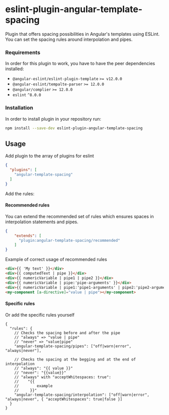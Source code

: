# eslint-plugin-angular-template-spacing

Plugin that offers spacing possibilities in Angular's templates using ESLint.
You can set the spacing rules around interpolation and pipes.

### Requirements
In order for this plugin to work,
you have to have the peer dependencies installed:
- `@angular-eslint/eslint-plugin-template` `>= v12.0.0`
- `@angular-eslint/tempalte-parser` `>= 12.0.0`
- `@angular/complier` `>= 12.0.0`
- `eslint` `^8.0.0`

### Installation

In order to install plugin in your repository run:
```bash
npm install --save-dev eslint-plugin-angular-template-spacing
```

## Usage

Add plugin to the array of plugins for eslint
```json
{
  "plugins": [
    "angular-template-spacing" 
  ]
}
```

Add the rules:

#### Recommended rules

You can extend the recommended set of rules which ensures spaces in interpolation statements and pipes. 
```json
{
    "extends": [
      "plugin:angular-template-spacing/recommended"
    ]
}
```

Example of correct usage of recommended rules
```html
<div>{{ 'My text' }}</div>
<div>{{ computedText | pipe }}</div>
<div>{{ numericVariable | pipe1 | pipe2 }}</div>
<div>{{ numericVariable | pipe:'pipe-arguments' }}</div>
<div>{{ numericVariable | pipe1:'pipe1-arguments' | pipe2:'pipe2-arguments' }}</div>
<my-component [a-directive]="value | pipe"></my-component>
```

#### Specific rules

Or add the specific rules yourself

```json5
{
  "rules": {
    // Checks the spacing before and after the pipe
    // "always" => "value | pipe"
    // "never" => "value|pipe"
    "angular-template-spacing/pipes": ["off|warn|error", "always|never"],

    // Checks the spacing at the begging and at the end of interpolation
    // "always": "{{ value }}"
    // "never": "{{value}}"
    // "always" with "acceptWhitespaces: true":
    //    "{{
    //        example
    //     }}"
    "angular-template-spacing/interpolation": ["off|warn|error", "always|never", { "acceptWhitespaces": true|false }]
  }
}
```
